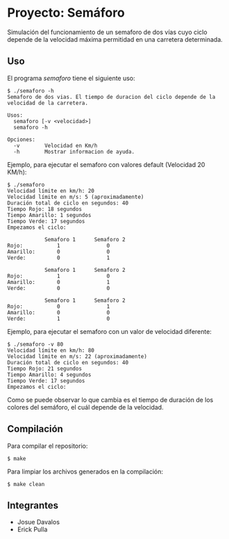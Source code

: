# Proyecto: Semáforo 
Simulación del funcionamiento de un semaforo de dos vías cuyo ciclo depende de la velocidad máxima permitidad en una carretera determinada.

## Uso
El programa *semaforo* tiene el siguiente uso:
```
$ ./semaforo -h
Semaforo de dos vias. El tiempo de duracion del ciclo depende de la velocidad de la carretera.

Usos:
  semaforo [-v <velocidad>]
  semaforo -h

Opciones:
  -v 		Velocidad en Km/h 
  -h 		Mostrar informacion de ayuda.
```
Ejemplo, para ejecutar el semaforo con valores default (Velocidad 20 KM/h):
```
$ ./semaforo 
Velocidad límite en km/h: 20
Velocidad límite en m/s: 5 (aproximadamente)
Duración total de ciclo en segundos: 40
Tiempo Rojo: 18 segundos
Tiempo Amarillo: 1 segundos
Tiempo Verde: 17 segundos
Empezamos el ciclo:

            Semaforo 1      Semaforo 2
Rojo:           1               0
Amarillo:       0               0
Verde:          0               1

            Semaforo 1      Semaforo 2
Rojo:           1               0
Amarillo:       0               1
Verde:          0               0

            Semaforo 1      Semaforo 2
Rojo:           0               1
Amarillo:       0               0
Verde:          1               0
```

Ejemplo, para ejecutar el semaforo con un valor de velocidad diferente:
```
$ ./semaforo -v 80
Velocidad límite en km/h: 80
Velocidad límite en m/s: 22 (aproximadamente)
Duración total de ciclo en segundos: 40
Tiempo Rojo: 21 segundos
Tiempo Amarillo: 4 segundos
Tiempo Verde: 17 segundos
Empezamos el ciclo:
```
Como se puede observar lo que cambia es el tiempo de duración de los colores del semáforo, el cuál depende de la velocidad.

## Compilación
Para compilar el repositorio:
```
$ make
```
Para limpiar los archivos generados en la compilación:
```
$ make clean
```

## Integrantes
- Josue Davalos
- Erick Pulla
